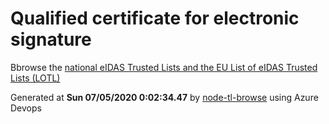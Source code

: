 # Qualified certificate for electronic signature 
 Bbrowse the [national eIDAS Trusted Lists and the EU List of eIDAS Trusted Lists (LOTL)](https://webgate.ec.europa.eu/tl-browser/#/) 
 
 
Generated at **Sun 07/05/2020  0:02:34.47** by [node-tl-browse](https://github.com/ymedlop/node-tl-browser) using Azure Devops 
